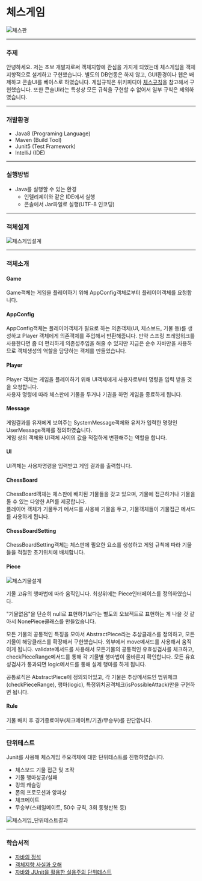 체스게임
===============

![체스판](https://user-images.githubusercontent.com/35022991/124528773-00f30100-de44-11eb-9dfd-196dcf3f84d2.PNG)

<hr/>

### 주제
안녕하세요. 저는 초보 개발자로써 객체지향에 관심을 가지게 되었는데
체스게임을 객체지향적으로 설계하고 구현했습니다.
별도의 DB연동은 하지 않고, GUI환경이나 웹은 배제하고 콘솔UI를 베이스로 하였습니다.
게임규칙은 위키피디아 [체스규칙](https://ko.wikipedia.org/wiki/%EC%B2%B4%EC%8A%A4_%EA%B7%9C%EC%B9%99 "체스규칙")을 참고해서 구현했습니다.
또한 콘솔UI라는 특성상 모든 규칙을 구현할 수 없어서 일부 규칙은 제외하였습니다.

<hr/>

### 개발환경
* Java8 (Programing Language)
* Maven (Build Tool)
* Junit5 (Test Framework)
* IntelliJ (IDE)

<hr/>

### 실행방법
* Java를 실행할 수 있는 환경
  * 인텔리제이와 같은 IDE에서 실행
  * 콘솔에서 Jar파일로 실행(UTF-8 인코딩)

<hr/>

### 객체설계
![체스게임설계](https://user-images.githubusercontent.com/35022991/124465955-02cfac80-ddd1-11eb-8d11-601673c5f4a9.png)

<hr/>

### 객체소개

#### Game
Game객체는 게임을 플레이하기 위해 AppConfig객체로부터 플레이어객체를 요청합니다.

#### AppConfig
AppConfig객체는 플레이어객체가 필요로 하는 의존객체(UI, 체스보드, 기물 등)를 생성하고
Player 객체에게 의존객체를 주입해서 반환해줍니다. 만약 스프링 프레임워크를 사용한다면 좀 더 편리하게 의존성주입을 해줄 수 있지만
지금은 순수 자바만을 사용하므로 객체생성의 역할을 담당하는 객체를 만들었습니다.

#### Player
Player 객체는 게임을 플레이하기 위해 UI객체에게 사용자로부터 명령을 입력 받을 것을 요청합니다.  
사용자 명령에 따라 체스판에 기물을 두거나 기권을 하면 게임을 종료하게 됩니다.

#### Message
게임결과를 유저에게 보여주는 SystemMessage객체와 유저가 입력한 명령인 UserMessage객체를 정의하였습니다.  
게임 상의 객체와 UI객체 사이의 값을 적절하게 변환해주는 역할을 합니다.

#### UI
UI객체는 사용자명령을 입력받고 게임 결과를 출력합니다.

#### ChessBoard
ChessBoard객체는 체스판에 배치된 기물들을 갖고 있으며, 기물에 접근하거나 기물을 둘 수 있는 다양한 API를 제공합니다.  
플레이어 객체가 기물두기 메서드를 사용해 기물을 두고, 기물객체들이 기물접근 메서드를 사용하게 됩니다.

#### ChessBoardSetting
ChessBoardSetting객체는 체스판에 필요한 요소를 생성하고 게임 규칙에 따라 기물들을
적절한 초기위치에 배치합니다.

#### Piece
![체스기물설계](https://user-images.githubusercontent.com/35022991/124468974-ba19f280-ddd4-11eb-82ba-c76b45db84b9.PNG)

기물 고유의 행마법에 따라 움직입니다. 최상위에는 Piece인터페이스를 정의하였습니다.

"기물없음"을 단순히 null로 표현하기보다는 별도의 오브젝트로 표현하는 게 나을 것 같아서
NonePiece클래스를 만들었습니다.

모든 기물의 공통적인 특징을 모아서 AbstractPiece라는 추상클래스를 정의하고,
모든 기물이 해당클래스를 확장해서 구현했습니다. 외부에서 move메서드를 사용해서
움직이게 됩니다. validate메서드를 사용해서 모든기물의 공통적인 유효성검사를 체크하고,
checkPieceRange메서드를 통해 각 기물별 행마법이 올바른지 확인합니다. 모든 유효성검사가
통과되면 logic메서드를 통해 실제 행마를 하게 됩니다.

공통로직은 AbstractPiece에 정의되어있고,
각 기물은 추상메서드인 범위체크(checkPieceRange), 행마(logic),
특정위치공격체크(isPossibleAttack)만을 구현하면 됩니다.

#### Rule
기물 배치 후 경기종료여부(체크메이트/기권/무승부)를 판단합니다.

<hr/>

### 단위테스트
Junit를 사용해 체스게임 주요객체에 대한 단위테스트를 진행하였습니다.
* 체스보드 기물 접근 및 조작
* 기물 행마성공/실패
* 킹의 캐슬링
* 폰의 프로모션과 앙파상
* 체크메이트
* 무승부(스테일메이트, 50수 규칙, 3회 동형반복 등)

![체스게임_단위테스트결과](https://user-images.githubusercontent.com/35022991/125237765-322a7000-e321-11eb-8de2-2be6433bbe0f.PNG)

<hr/>

### 학습서적
* [자바의 정석](http://www.yes24.com/Product/Goods/24259565?OzSrank=3, "자바의 정석")
* [객체지향 사실과 오해](http://www.yes24.com/Product/Goods/18249021, "객체지향 사실과 오해")
* [자바와 JUnit을 활용한 실용주의 단위테스트](http://www.yes24.com/Product/Goods/75189146, "자바와 JUnit을 활용한 실용주의 단위테스트")
